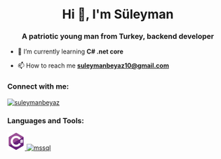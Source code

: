 <h1 align="center">Hi 👋, I'm Süleyman</h1>
<h3 align="center">A patriotic young man from Turkey, backend developer</h3>

- 🌱 I’m currently learning **C# .net core**

- 📫 How to reach me **suleymanbeyaz10@gmail.com**

<h3 align="left">Connect with me:</h3>
<p align="left">
<a href="https://linkedin.com/in/suleymanbeyaz" target="blank"><img align="center" src="https://raw.githubusercontent.com/rahuldkjain/github-profile-readme-generator/master/src/images/icons/Social/linked-in-alt.svg" alt="suleymanbeyaz" height="30" width="40" /></a>
</p>

<h3 align="left">Languages and Tools:</h3>
<p align="left"> <a href="https://www.w3schools.com/cs/" target="_blank" rel="noreferrer"> <img src="https://raw.githubusercontent.com/devicons/devicon/master/icons/csharp/csharp-original.svg" alt="csharp" width="40" height="40"/> </a> <a href="https://www.microsoft.com/en-us/sql-server" target="_blank" rel="noreferrer"> <img src="https://www.svgrepo.com/show/303229/microsoft-sql-server-logo.svg" alt="mssql" width="40" height="40"/> </a> </p>
